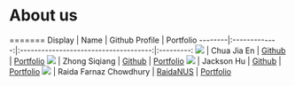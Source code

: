 # About us

=======
Display |     Name      |            Github Profile             | Portfolio 
--------|:-------------:|:-------------------------------------:|:---------:
![](https://via.placeholder.com/100.png?text=Photo) |  Chua Jia En  |  [Github](https://github.com/cj143n)  | [Portfolio](cj143n)
![](https://via.placeholder.com/100.png?text=Photo) | Zhong Siqiang | [Github](https://github.com/siqiangz) | [Portfolio](siqiangz)
![](https://via.placeholder.com/100.png?text=Photo) |  Jackson Hu   | [Github](https://github.com/jhu0748)  | [Portfolio](jhu0748)
![](https://via.placeholder.com/100.png?text=Photo) | Raida Farnaz Chowdhury | [RaidaNUS](https://github.com/RaidaNUS) | [Portfolio](RaidaNUS)

